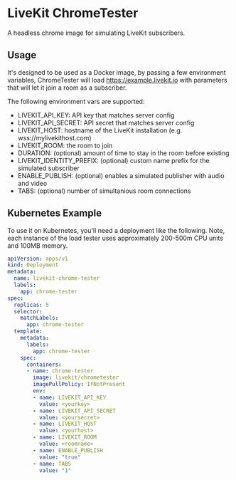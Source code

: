 # LiveKit ChromeTester

A headless chrome image for simulating LiveKit subscribers.

## Usage

It's designed to be used as a Docker image, by passing a few environment variables, ChromeTester will load https://example.livekit.io with parameters that will let it join a room as a subscriber.

The following environment vars are supported:

- LIVEKIT_API_KEY: API key that matches server config
- LIVEKIT_API_SECRET: API secret that matches server config
- LIVEKIT_HOST: hostname of the LiveKit installation (e.g. wss://mylivekithost.com)
- LIVEKIT_ROOM: the room to join
- DURATION: (optional) amount of time to stay in the room before existing
- LIVEKIT_IDENTITY_PREFIX: (optional) custom name prefix for the simulated subscriber
- ENABLE_PUBLISH: (optional) enables a simulated publisher with audio and video
- TABS: (optional) number of simultanious room connections

## Kubernetes Example

To use it on Kubernetes, you'll need a deployment like the following. Note, each instance of the load tester uses approximately 200-500m CPU units and 100MB memory.

```yaml
apiVersion: apps/v1
kind: Deployment
metadata:
  name: livekit-chrome-tester
  labels:
    app: chrome-tester
spec:
  replicas: 5
  selector:
    matchLabels:
      app: chrome-tester
  template:
    metadata:
      labels:
        app: chrome-tester
    spec:
      containers:
      - name: chrome-tester
        image: livekit/chrometester
        imagePullPolicy: IfNotPresent
        env:
        - name: LIVEKIT_API_KEY
          value: <yourkey>
        - name: LIVEKIT_API_SECRET
          value: <yoursecret>
        - name: LIVEKIT_HOST
          value: <yourhost>
        - name: LIVEKIT_ROOM
          value: <roomname>
        - name: ENABLE_PUBLISH
          value: "true"
        - name: TABS
          value: "1"
```
